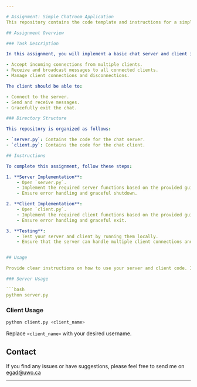 ```yaml
---

# Assignment: Simple Chatroom Application
This repository contains the code template and instructions for a simple chat server and client assignment.

## Assignment Overview

### Task Description

In this assignment, you will implement a basic chat server and client in Python. The server should be able to:

- Accept incoming connections from multiple clients.
- Receive and broadcast messages to all connected clients.
- Manage client connections and disconnections.

The client should be able to:

- Connect to the server.
- Send and receive messages.
- Gracefully exit the chat.

### Directory Structure

This repository is organized as follows:

- `server.py`: Contains the code for the chat server.
- `client.py`: Contains the code for the chat client.

## Instructions

To complete this assignment, follow these steps:

1. **Server Implementation**:
    - Open `server.py`.
    - Implement the required server functions based on the provided guidelines.
    - Ensure error handling and graceful shutdown.

2. **Client Implementation**:
    - Open `client.py`.
    - Implement the required client functions based on the provided guidelines. 
    - Ensure error handling and graceful exit.

3. **Testing**:
    - Test your server and client by running them locally.
    - Ensure that the server can handle multiple client connections and message broadcasting.


## Usage

Provide clear instructions on how to use your server and client code. Include information on how to run them, connect to the server, and interact with the chat.

### Server Usage

```bash
python server.py
```

### Client Usage

```bash
python client.py <client_name>
```

Replace `<client_name>` with your desired username.

## Contact

If you find any issues or have suggestions, please feel free to send me on egad@uwo.ca


---
```

